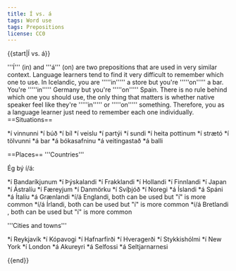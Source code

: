 ```yaml
---
title: Í vs. á
tags: Word use
tags: Prepositions
license: CC0
---
```


{{start|Í vs. á}}<level a1/>

'''Í''' (in) and '''á''' (on) are two prepositions that are used in very similar context. Language learners tend to find it very difficult to remember which one to use. In Icelandic, you are '''''in''''' a store but you're '''''on''''' a bar. You're '''''in''''' Germany but you're '''''on''''' Spain. There is no rule behind which one you should use, the only thing that matters is whether native speaker feel like they're '''''in''''' or '''''on''''' something. Therefore, you as a language learner just need to remember each one individually.
==Situations==

*í vinnunni
*í búð
*í bíl
*í veislu
*í partýi
*í sundi
*í heita pottinum
*í strætó
*í tölvunni
*á bar
*á bókasafninu
*á veitingastað
*á balli

==Places==
'''Countries'''

Ég bý í/á:

*í Bandaríkjunum
*í Þýskalandi
*í Frakklandi
*í Hollandi
*í Finnlandi
*í Japan
*í Ástralíu
*í Færeyjum
*í Danmörku
*í Svíþjóð
*í Noregi
*á Íslandi
*á Spáni
*á Ítalíu
*á Grænlandi
*í/á Englandi, both can be used but "í" is more common
*í/á Írlandi, both can be used but "í" is more common
*í/á Bretlandi , both can be used but "í" is more common

'''Cities and towns'''

*í Reykjavík
*í Kópavogi
*í Hafnarfirði
*í Hveragerði
*í Stykkishólmi
*í New York
*í London
*á Akureyri
*á Selfossi
*á Seltjarnarnesi


{{end}}
